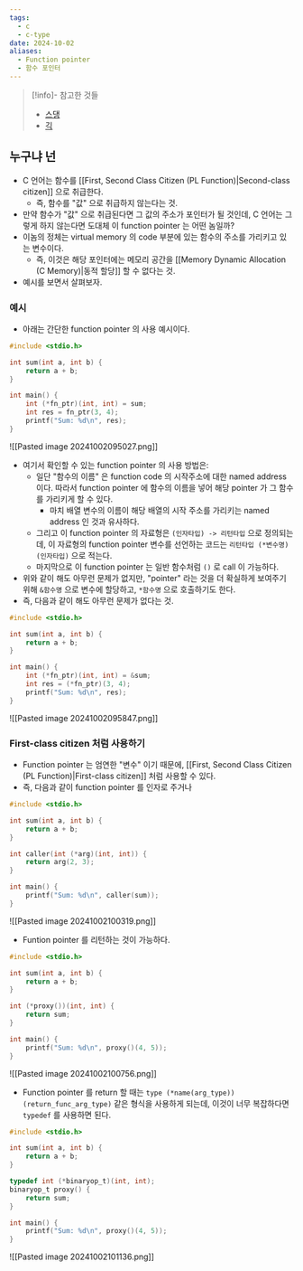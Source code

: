 ```yaml
---
tags:
  - c
  - c-type
date: 2024-10-02
aliases:
  - Function pointer
  - 함수 포인터
---
```

> [!info]- 참고한 것들
> - [스댕](https://stackoverflow.com/a/840504)
> - [긱](https://www.geeksforgeeks.org/function-pointer-in-c/)

## 누구냐 넌

- C 언어는 함수를 [[First, Second Class Citizen (PL Function)|Second-class citizen]] 으로 취급한다.
	- 즉, 함수를 "값" 으로 취급하지 않는다는 것.
- 만약 함수가 "값" 으로 취급된다면 그 값의 주소가 포인터가 될 것인데, C 언어는 그렇게 하지 않는다면 도대체 이 function pointer 는 어떤 놈일까?
- 이놈의 정체는 virtual memory 의 code 부분에 있는 함수의 주소를 가리키고 있는 변수이다.
	- 즉, 이것은 해당 포인터에는 메모리 공간을 [[Memory Dynamic Allocation (C Memory)|동적 할당]] 할 수 없다는 것.
- 예시를 보면서 살펴보자.

### 예시

- 아래는 간단한 function pointer 의 사용 예시이다.

```c
#include <stdio.h>

int sum(int a, int b) {
	return a + b;
}

int main() {
	int (*fn_ptr)(int, int) = sum;
	int res = fn_ptr(3, 4);
	printf("Sum: %d\n", res);
}
```

![[Pasted image 20241002095027.png]]

- 여기서 확인할 수 있는 function pointer 의 사용 방법은:
	- 일단 "함수의 이름" 은 function code 의 시작주소에 대한 named address 이다. 따라서 function pointer 에 함수의 이름을 넣어 해당 pointer 가 그 함수를 가리키게 할 수 있다.
		- 마치 배열 변수의 이름이 해당 배열의 시작 주소를 가리키는 named address 인 것과 유사하다.
	- 그리고 이 function pointer 의 자료형은 `(인자타입) -> 리턴타입` 으로 정의되는데, 이 자료형의 function pointer 변수를 선언하는 코드는 `리턴타입 (*변수명)(인자타입)` 으로 적는다.
	- 마지막으로 이 function pointer 는 일반 함수처럼 `()` 로 call 이 가능하다.
- 위와 같이 해도 아무런 문제가 없지만, "pointer" 라는 것을 더 확실하게 보여주기 위해 `&함수명` 으로 변수에 할당하고, `*함수명` 으로 호출하기도 한다.
- 즉, 다음과 같이 해도 아무런 문제가 없다는 것.

```c {8-9}
#include <stdio.h>

int sum(int a, int b) {
	return a + b;
}

int main() {
	int (*fn_ptr)(int, int) = &sum;
	int res = (*fn_ptr)(3, 4);
	printf("Sum: %d\n", res);
}
```

![[Pasted image 20241002095847.png]]

### First-class citizen 처럼 사용하기

- Function pointer 는 엄연한 "변수" 이기 때문에, [[First, Second Class Citizen (PL Function)|First-class citizen]] 처럼 사용할 수 있다.
- 즉, 다음과 같이 function pointer 를 인자로 주거나

```c {7-9}
#include <stdio.h>

int sum(int a, int b) {
	return a + b;
}

int caller(int (*arg)(int, int)) {
	return arg(2, 3);
}

int main() {
	printf("Sum: %d\n", caller(sum));
}
```

![[Pasted image 20241002100319.png]]

- Funtion pointer 를 리턴하는 것이 가능하다.

```c {7-9}
#include <stdio.h>

int sum(int a, int b) {
	return a + b;
}

int (*proxy())(int, int) {
	return sum;
}

int main() {
	printf("Sum: %d\n", proxy()(4, 5));
}
```

![[Pasted image 20241002100756.png]]

- Function pointer 를 return 할 때는 `type (*name(arg_type))(return_func_arg_type)` 같은 형식을 사용하게 되는데, 이것이 너무 복잡하다면 `typedef` 를 사용하면 된다.

```c {7-10}
#include <stdio.h>

int sum(int a, int b) {
	return a + b;
}

typedef int (*binaryop_t)(int, int);
binaryop_t proxy() {
	return sum;
}

int main() {
	printf("Sum: %d\n", proxy()(4, 5));
}
```

![[Pasted image 20241002101136.png]]